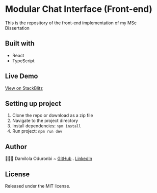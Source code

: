 # Modular Chat Interface (Front-end)
This is the repository of the front-end implementation of my MSc Dissertation

## Built with
- React
- TypeScript

## Live Demo
[View on StackBlitz](https://mcd.stackblitz.io/)

## Setting up project
1. Clone the repo or download as a zip file
2. Navigate to the project directory
3. Install dependencies: `npm install`
4. Run project: `npm run dev`

## Author
🧑🏿‍💻 Damilola Oduronbi ~
[GitHub](https://github.com/oracleot) . [LinkedIn](https://www.linkedin.com/in/doduronbi/)

## License
Released under the MIT license.
